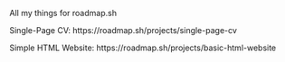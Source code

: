 <p>All my things for roadmap.sh</p>
<p>Single-Page CV: https://roadmap.sh/projects/single-page-cv</p>
<p>Simple HTML Website: https://roadmap.sh/projects/basic-html-website</p>
